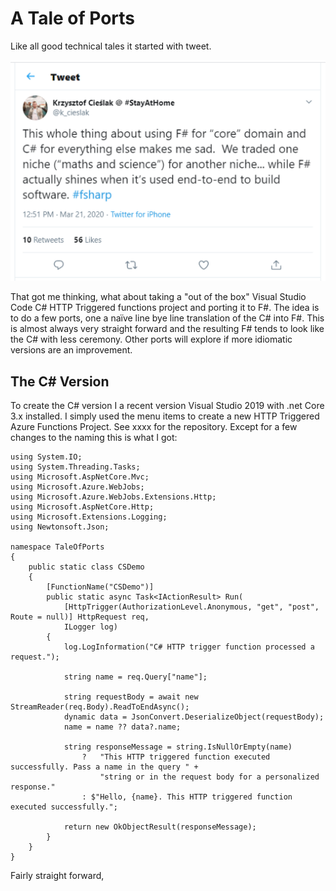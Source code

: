 # A Tale of Ports

Like all good technical tales it started with tweet.  

![Domain only tweet.](./images/domain-only.png "")

That got me thinking, what about taking a "out of the box" Visual Studio Code C# HTTP Triggered functions project and porting it to F#. The idea is to do a few ports, one a naïve line bye line translation of the C# into F#. This is almost always very straight forward and the resulting F# tends to look like the C# with less ceremony. Other ports will explore if more idiomatic versions are an improvement. 

## The C# Version

To create the C# version I a recent version Visual Studio 2019 with .net Core 3.x installed. I simply  used the menu items to create a new HTTP Triggered Azure Functions Project. See xxxx for the repository. Except for a few changes to the naming this is what I got:

```
using System.IO;
using System.Threading.Tasks;
using Microsoft.AspNetCore.Mvc;
using Microsoft.Azure.WebJobs;
using Microsoft.Azure.WebJobs.Extensions.Http;
using Microsoft.AspNetCore.Http;
using Microsoft.Extensions.Logging;
using Newtonsoft.Json;

namespace TaleOfPorts
{
    public static class CSDemo
    {
        [FunctionName("CSDemo")]
        public static async Task<IActionResult> Run(
            [HttpTrigger(AuthorizationLevel.Anonymous, "get", "post", Route = null)] HttpRequest req,
            ILogger log)
        {
            log.LogInformation("C# HTTP trigger function processed a request.");

            string name = req.Query["name"];

            string requestBody = await new StreamReader(req.Body).ReadToEndAsync();
            dynamic data = JsonConvert.DeserializeObject(requestBody);
            name = name ?? data?.name;

            string responseMessage = string.IsNullOrEmpty(name)
                ?   "This HTTP triggered function executed successfully. Pass a name in the query " +
                    "string or in the request body for a personalized response."
                : $"Hello, {name}. This HTTP triggered function executed successfully.";

            return new OkObjectResult(responseMessage);
        }
    }
}

```

Fairly straight forward, 